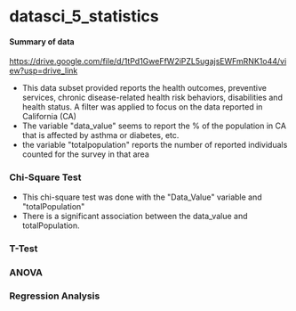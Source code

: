 # datasci_5_statistics
#### Summary of data
https://drive.google.com/file/d/1tPd1GweFfW2iPZL5ugajsEWFmRNK1o44/view?usp=drive_link
- This data subset provided reports the health outcomes, preventive services, chronic disease-related health risk behaviors, disabilities and health status.
A filter was applied to focus on the data reported in California (CA)
- The variable "data_value" seems to report the % of the population in CA that is affected by asthma or diabetes, etc.
- the variable "totalpopulation" reports the number of reported individuals counted for the survey in that area

### Chi-Square Test
- This chi-square test was done with the "Data_Value" variable and "totalPopulation"
- There is a significant association between the data_value and totalPopulation.
### T-Test

### ANOVA

### Regression Analysis 
